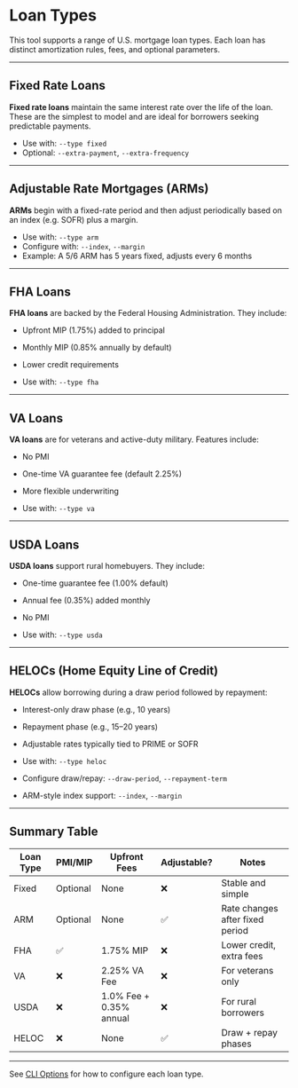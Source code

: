 # Loan Types

This tool supports a range of U.S. mortgage loan types. Each loan has distinct amortization rules, fees, and optional parameters.

---

## Fixed Rate Loans

**Fixed rate loans** maintain the same interest rate over the life of the loan. These are the simplest to model and are ideal for borrowers seeking predictable payments.

- Use with: `--type fixed`
- Optional: `--extra-payment`, `--extra-frequency`

---

## Adjustable Rate Mortgages (ARMs)

**ARMs** begin with a fixed-rate period and then adjust periodically based on an index (e.g. SOFR) plus a margin.

- Use with: `--type arm`
- Configure with: `--index`, `--margin`
- Example: A 5/6 ARM has 5 years fixed, adjusts every 6 months

---

## FHA Loans

**FHA loans** are backed by the Federal Housing Administration. They include:

- Upfront MIP (1.75%) added to principal
- Monthly MIP (0.85% annually by default)
- Lower credit requirements

- Use with: `--type fha`

---

## VA Loans

**VA loans** are for veterans and active-duty military. Features include:

- No PMI
- One-time VA guarantee fee (default 2.25%)
- More flexible underwriting

- Use with: `--type va`

---

## USDA Loans

**USDA loans** support rural homebuyers. They include:

- One-time guarantee fee (1.00% default)
- Annual fee (0.35%) added monthly
- No PMI

- Use with: `--type usda`

---

## HELOCs (Home Equity Line of Credit)

**HELOCs** allow borrowing during a draw period followed by repayment:

- Interest-only draw phase (e.g., 10 years)
- Repayment phase (e.g., 15–20 years)
- Adjustable rates typically tied to PRIME or SOFR

- Use with: `--type heloc`
- Configure draw/repay: `--draw-period`, `--repayment-term`
- ARM-style index support: `--index`, `--margin`

---

## Summary Table

| Loan Type | PMI/MIP | Upfront Fees | Adjustable? | Notes |
|-----------|---------|--------------|-------------|-------|
| Fixed     | Optional| None         | ❌          | Stable and simple |
| ARM       | Optional| None         | ✅          | Rate changes after fixed period |
| FHA       | ✅      | 1.75% MIP     | ❌          | Lower credit, extra fees |
| VA        | ❌      | 2.25% VA Fee  | ❌          | For veterans only |
| USDA      | ❌      | 1.0% Fee + 0.35% annual | ❌ | For rural borrowers |
| HELOC     | ❌      | None         | ✅          | Draw + repay phases |

---

See [CLI Options](index.md) for how to configure each loan type.
